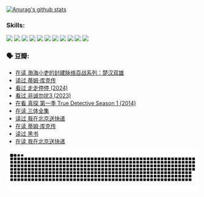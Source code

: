 
[![Anurag's github stats](https://github-readme-stats.vercel.app/api?username=w940853815)](https://github.com/anuraghazra/github-readme-stats)

### Skills:

<code><img height="32" src="https://cdn.jsdelivr.net/npm/simple-icons@v5/icons/python.svg"></code>
<code><img height="32" src="https://cdn.jsdelivr.net/npm/simple-icons@v5/icons/javascript.svg"></code>
<code><img height="32" src="https://cdn.jsdelivr.net/npm/simple-icons@v5/icons/django.svg"></code>
<code><img height="32" src="https://cdn.jsdelivr.net/npm/simple-icons@v5/icons/flask.svg"></code>
<code><img height="32" src="https://cdn.jsdelivr.net/npm/simple-icons@v5/icons/vuetify.svg"></code>
<code><img height="32" src="https://cdn.jsdelivr.net/npm/simple-icons@v5/icons/git.svg"></code>
<code><img height="32" src="https://cdn.jsdelivr.net/npm/simple-icons@v5/icons/docker.svg"></code>
<code><img height="32" src="https://cdn.jsdelivr.net/npm/simple-icons@v5/icons/postgresql.svg"></code>
<code><img height="32" src="https://cdn.jsdelivr.net/npm/simple-icons@v5/icons/elasticsearch.svg"></code>
<code><img height="32" src="https://cdn.jsdelivr.net/npm/simple-icons@v5/icons/macos.svg"></code>
<code><img height="32" src="https://cdn.jsdelivr.net/npm/simple-icons@v5/icons/linux.svg"></code>

### 🗣 豆瓣:

<!-- DOUBAN-ACTIVITIES:START -->
- [在读 渤海小吏的封建脉络百战系列：楚汉双雄](https://www.douban.com/people/136069238/status/4700950146/?_i=24710497)
- [读过 蒂姆·库克传](https://www.douban.com/people/136069238/status/4700949869/?_i=24710497)
- [看过 走走停停‎ (2024)](https://www.douban.com/people/136069238/status/4684430230/?_i=24710497)
- [看过 非诚勿扰3‎ (2023)](https://www.douban.com/people/136069238/status/4676324100/?_i=24710497)
- [在看 真探 第一季 True Detective Season 1‎ (2014)](https://www.douban.com/people/136069238/status/4673382852/?_i=24710497)
- [在读 三体全集](https://www.douban.com/people/136069238/status/4672842521/?_i=24710497)
- [读过 我在北京送快递](https://www.douban.com/people/136069238/status/4672842036/?_i=24710497)
- [在读 蒂姆·库克传](https://www.douban.com/people/136069238/status/4663517053/?_i=24710497)
- [读过 黑书](https://www.douban.com/people/136069238/status/4663516022/?_i=24710497)
- [在读 我在北京送快递](https://www.douban.com/people/136069238/status/4658098365/?_i=24710497)
<!-- DOUBAN-ACTIVITIES:END -->


![Snake animation](https://raw.githubusercontent.com/w940853815/w940853815/output/github-contribution-grid-snake.svg)

<!--
**w940853815/w940853815** is a ✨ _special_ ✨ repository because its `README.md` (this file) appears on your GitHub profile.

Here are some ideas to get you started:

- 🔭 I’m currently working on ...
- 🌱 I’m currently learning ...
- 👯 I’m looking to collaborate on ...
- 🤔 I’m looking for help with ...
- 💬 Ask me about ...
- 📫 How to reach me: ...
- 😄 Pronouns: ...
- ⚡ Fun fact: ...
-->

